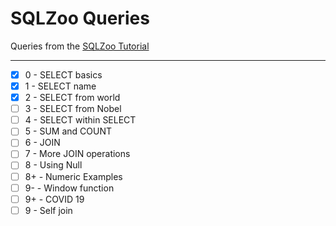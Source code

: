 # SQLZoo Queries
Queries from the [SQLZoo Tutorial](https://sqlzoo.net/wiki/SQL_Tutorial)
___

- [x] 0 - SELECT basics
- [x] 1 - SELECT name
- [x] 2 - SELECT from world
- [ ] 3 - SELECT from Nobel
- [ ] 4 - SELECT within SELECT
- [ ] 5 - SUM and COUNT
- [ ] 6 - JOIN
- [ ] 7 - More JOIN operations
- [ ] 8 - Using Null
- [ ] 8+ - Numeric Examples
- [ ] 9- - Window function
- [ ] 9+ - COVID 19
- [ ] 9 - Self join
